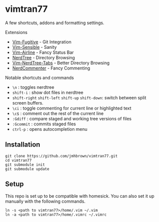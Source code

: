 vimtran77
=========

A few shortcuts, addons and formatting settings.

Extensions
* [Vim-Fugitive](https://github.com/tpope/vim-fugitive) - Git Integration
* [Vim-Sensible](https://github.com/tpope/vim-sensible) - Sanity
* [Vim-Airline](https://github.com/bling/vim-airline) - Fancy Status Bar
* [NerdTree](https://github.com/scrooloose/nerdtree) - Directory Browsing
* [Vim-NerdTree-Tabs](https://github.com/jistr/vim-nerdtree-tabs) - Better Directory Browsing
* [NerdCommenter](https://github.com/scrooloose/nerdcommenter) - Fancy Commenting

Notable shortcuts and commands
* `\n` : toggles nerdtree
* `shift-i` : show dot files in nerdtree 
* `shift-right` `shift-left` `shift-up` `shift-down`: switch between split screen buffers.
* `\ci` : toggle commenting for current line or highlighted text
* `\c$` : comment out the rest of the current line 
* `:Gdiff` : compare staged and working tree versions of files
* `:Gcommit` : commits staged files
* `ctrl-p` : opens autocompletion menu


Installation
------------

```
git clone https://github.com/jmhbrown/vimtran77.git
cd vimtran77
git submodule init
git submodule update
```

Setup
-----

This repo is set up to be compatible with homesick. You can also set it up manually with the following commands.

```
ln -s <path to vimtran77>/home/.vim ~/.vim
ln -a <path to vimtran77>/home/.vimrc ~/.vimrc
```
